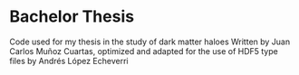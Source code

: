 # Bachelor Thesis
Code used for my thesis in the study of dark matter haloes
Written by Juan Carlos Muñoz Cuartas, optimized and adapted for the use of HDF5 type files by Andrés López Echeverri
